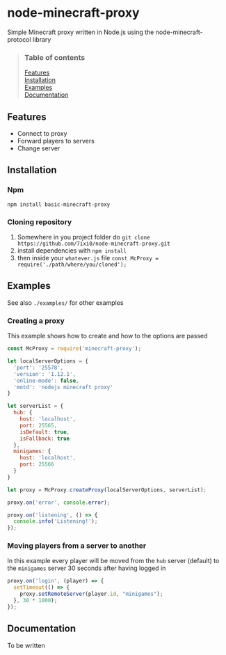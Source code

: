 # node-minecraft-proxy
Simple Minecraft proxy written in Node.js using the node-minecraft-protocol library

> ### Table of contents
> [Features](#Features)  
> [Installation](#Installation)  
> [Examples](#Examples)  
> [Documentation](#Documentation)  

## Features
* Connect to proxy
* Forward players to servers
* Change server

## Installation

### Npm
`npm install basic-minecraft-proxy`

### Cloning repository
1. Somewhere in you project folder do `git clone https://github.com/7ixi0/node-minecraft-proxy.git`
2. install dependencies with `npm install`
3. then inside your `whatever.js` file `const McProxy = require('./path/where/you/cloned');`

## Examples
See also `./examples/` for other examples

### Creating a proxy
This example shows how to create and how to the options are passed
```js
const McProxy = require('minecraft-proxy');

let localServerOptions = {
  'port': '25578',
  'version': '1.12.1',
  'online-mode': false,
  'motd': 'nodejs minecraft proxy'
}

let serverList = {
  hub: {
    host: 'localhost',
    port: 25565,
    isDefault: true,
    isFallback: true
  },
  minigames: {
    host: 'localhost',
    port: 25566
  }
}

let proxy = McProxy.createProxy(localServerOptions, serverList);

proxy.on('error', console.error);

proxy.on('listening', () => {
  console.info('Listening!');
});
```

### Moving players from a server to another
In this example every player will be moved from the `hub` server (default) to the `minigames` server 30 seconds after having logged in
```js
proxy.on('login', (player) => {
  setTimeout(() => {
    proxy.setRemoteServer(player.id, "minigames");
  }, 30 * 1000);
});
```

## Documentation
To be written
